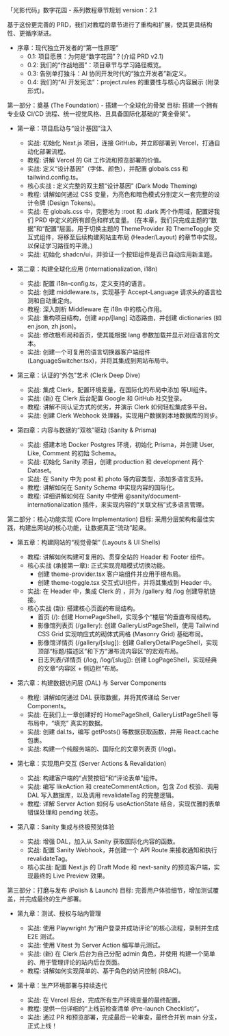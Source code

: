 「光影代码」数字花园 - 系列教程章节规划
version：2.1

基于这份更完善的 PRD，我们对教程的章节进行了重构和扩展，使其更具结构性、更循序渐进。

  - 序章：现代独立开发者的“第一性原理”
    - 0.1: 项目愿景：为何是“数字花园”？(介绍 PRD v2.1)
    - 0.2: 我们的“作战地图”：项目章节与学习路径概览。
    - 0.3: 告别单打独斗：AI 协同开发时代的“独立开发者”新定义。
    - 0.4: 我们的“AI 开发宪法”：project.rules 的重要性与核心内容展示 (附录形式)。

第一部分：奠基 (The Foundation) - 搭建一个全球化的骨架
目标: 搭建一个拥有专业级 CI/CD 流程、统一视觉风格、且具备国际化基础的“黄金骨架”。

  - 第一章：项目启动与“设计基因”注入
    - 实战: 初始化 Next.js 项目，连接 GitHub，并立即部署到 Vercel，打通自动化部署流程。
    - 教程: 讲解 Vercel 的 Git 工作流和预览部署的价值。
    - 实战: 定义“设计基因”（字体、颜色），并配置 globals.css 和 tailwind.config.ts。
    - 核心实战 : 定义完整的双主题“设计基因” (Dark Mode Theming)
    - 教程: 讲解如何通过 CSS 变量，为亮色和暗色模式分别定义一套完整的设计令牌 (Design Tokens)。
    - 实战: 在 globals.css 中，完整地为 :root 和 .dark 两个作用域，配置好我们 PRD 中定义的所有颜色和样式变量。
      (在本章，我们只完成主题的“数据”和“配置”层面。用于切换主题的 ThemeProvider 和 ThemeToggle 交互式组件，将移至后续构建网站主布局 (Header/Layout) 的章节中实现，以保证学习路径的平滑。)
    - 实战: 初始化 shadcn/ui，并验证一个按钮组件是否已自动应用新主题。

  - 第二章：构建全球化应用 (Internationalization, i18n)
    - 实战: 配置 i18n-config.ts，定义支持的语言。
    - 实战: 创建 middleware.ts，实现基于 Accept-Language 请求头的语言检测和自动重定向。
    - 教程: 深入剖析 Middleware 在 i18n 中的核心作用。
    - 实战: 重构项目结构，创建 app/[lang] 动态路由，并创建 dictionaries (如 en.json, zh.json)。
    - 实战: 修改根布局和首页，使其能根据 lang 参数加载并显示对应语言的文本。
    - 实战: 创建一个可复用的语言切换器客户端组件 (LanguageSwitcher.tsx)，并将其集成到网站布局中。

  - 第三章：认证的“外包”艺术 (Clerk Deep Dive)
    - 实战: 集成 Clerk，配置环境变量，在国际化的布局中添加 <UserButton> 等UI组件。
    - 实战: (新) 在 Clerk 后台配置 Google 和 GitHub 社交登录。
    - 教程: 讲解不同认证方式的优劣，并演示 Clerk 如何轻松集成多平台。
    - 实战: 创建 Clerk Webhook 处理器，实现用户数据到本地数据库的同步。

  - 第四章：内容与数据的“双核”驱动 (Sanity & Prisma)
    - 实战: 搭建本地 Docker Postgres 环境，初始化 Prisma，并创建 User, Like, Comment 的初始 Schema。
    - 实战: 初始化 Sanity 项目，创建 production 和 development 两个 Dataset。
    - 实战: 在 Sanity 中为 post 和 photo 等内容类型，添加多语言支持。
    - 教程: 讲解如何在 Sanity Schema 中实现内容的国际化。
    - 教程: 详细讲解如何在 Sanity 中使用 @sanity/document-internationalization 插件，来实现内容的“关联文档”式多语言管理。

第二部分：核心功能实现 (Core Implementation)
目标: 采用分层架构和最佳实践，构建出网站的核心功能，让数据真正“流动”起来。

  - 第五章：构建网站的“视觉骨架” (Layouts & UI Shells)
    - 教程: 讲解如何构建可复用的、贯穿全站的 Header 和 Footer 组件。
    - 核心实战 (承接第一章): 正式实现亮暗模式切换功能。
      - 创建 theme-provider.tsx 客户端组件并应用于根布局。
      - 创建 theme-toggle.tsx 交互式UI组件，并将其集成到 Header 中。
    - 实战: 在 Header 中，集成 Clerk 的 <UserButton>，并为 /gallery 和 /log 创建导航链接。
    - 核心实战 (新): 搭建核心页面的布局结构。
      - 首页 (/): 创建 HomePageShell，实现多个“楼层”的垂直布局结构。
      - 影像馆列表页 (/gallery): 创建 GalleryListPageShell，使用 Tailwind CSS Grid 实现响应式的砌体式网格 (Masonry Grid) 基础布局。
      - 影像馆详情页 (/gallery/[slug]): 创建 GalleryDetailPageShell，实现顶部“标题/描述区”和下方“瀑布流内容区”的宏观布局。
      - 日志列表/详情页 (/log, /log/[slug]): 创建 LogPageShell，实现经典的文章“内容区 + 侧边栏”布局。

  - 第六章：构建数据访问层 (DAL) 与 Server Components
    - 教程: 讲解如何通过 DAL 获取数据，并将其传递给 Server Components。
    - 实战: 在我们上一章创建好的 HomePageShell, GalleryListPageShell 等布局中，“填充” 真实的数据。
    - 实战: 创建 dal.ts，编写 getPosts() 等数据获取函数，并用 React.cache 包裹。
    - 实战: 构建一个纯服务端的、国际化的文章列表页 (/log)。

  - 第七章：实现用户交互 (Server Actions & Revalidation)
    - 实战: 构建客户端的“点赞按钮”和“评论表单”组件。
    - 实战: 编写 likeAction 和 createCommentAction，包含 Zod 校验、调用 DAL 写入数据库，以及调用 revalidateTag 的完整逻辑。
    - 教程: 详解 Server Action 如何与 useActionState 结合，实现优雅的表单错误处理和 pending 状态。

  - 第八章：Sanity 集成与终极预览体验
    - 实战: 增强 DAL，加入从 Sanity 获取国际化内容的函数。
    - 实战: 配置 Sanity Webhook，并创建一个 API Route 来接收通知和执行 revalidateTag。
    - 核心实战: 配置 Next.js 的 Draft Mode 和 next-sanity 的预览客户端，实现最终的 Live Preview 效果。

第三部分：打磨与发布 (Polish & Launch)
目标: 完善用户体验细节，增加测试覆盖，并完成最终的生产部署。

  - 第九章：测试、授权与站内管理
    - 实战: 使用 Playwright 为“用户登录并成功评论”的核心流程，录制并生成 E2E 测试。
    - 实战: 使用 Vitest 为 Server Action 编写单元测试。
    - 实战: (新) 在 Clerk 后台为自己分配 admin 角色，并使用 <Protect role="admin"> 构建一个简单的、用于管理评论的站内后台页面。
    - 教程: 讲解如何实现简单的、基于角色的访问控制 (RBAC)。

  - 第十章：生产环境部署与持续迭代
    - 实战: 在 Vercel 后台，完成所有生产环境变量的最终配置。
    - 教程: 提供一份详细的“上线前检查清单 (Pre-launch Checklist)”。
    - 实战: 通过 PR 和预览部署，完成最后一轮审查，最终合并到 main 分支，正式上线！